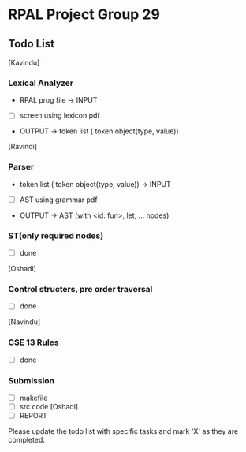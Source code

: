 RPAL Project Group 29
=====================

Todo List
---------
[Kavindu]
### Lexical Analyzer

* RPAL prog file -> INPUT
- [ ] screen using lexicon pdf
*  OUTPUT -> token list ( token object(type, value))


[Ravindi]
### Parser

*   token list ( token object(type, value)) -> INPUT
- [ ] AST using grammar pdf

* OUTPUT -> AST (with <id: fun>, let, ... nodes)

### ST(only required nodes)
- [ ] done


[Oshadi]
### Control structers, pre order traversal
- [ ] done

[Navindu]
### CSE 13 Rules
- [ ] done

### Submission
- [ ] makefile
- [ ] src code
[Oshadi]
- [ ] REPORT

Please update the todo list with specific tasks and mark 'X' as they are completed.
